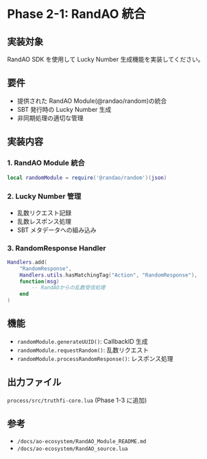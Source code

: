 # Phase 2-1: RandAO 統合

## 実装対象

RandAO SDK を使用して Lucky Number 生成機能を実装してください。

## 要件

- 提供された RandAO Module(@randao/random)の統合
- SBT 発行時の Lucky Number 生成
- 非同期処理の適切な管理

## 実装内容

### 1. RandAO Module 統合

```lua
local randomModule = require('@randao/random')(json)
```

### 2. Lucky Number 管理

- 乱数リクエスト記録
- 乱数レスポンス処理
- SBT メタデータへの組み込み

### 3. RandomResponse Handler

```lua
Handlers.add(
    "RandomResponse",
    Handlers.utils.hasMatchingTag("Action", "RandomResponse"),
    function(msg)
        -- RandAOからの乱数受信処理
    end
)
```

## 機能

- `randomModule.generateUUID()`: CallbackID 生成
- `randomModule.requestRandom()`: 乱数リクエスト
- `randomModule.processRandomResponse()`: レスポンス処理

## 出力ファイル

`process/src/truthfi-core.lua` (Phase 1-3 に追加)

## 参考

- `/docs/ao-ecosystem/RandAO_Module_README.md`
- `/docs/ao-ecosystem/RandAO_source.lua`
